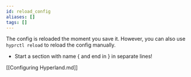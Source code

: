 ```yaml
---
id: reload_config
aliases: []
tags: []
---
```


The config is reloaded the moment you save it. However, you can also use
`hyprctl reload` to reload the config manually.

- Start a section with name { and end in } in separate lines!

[[Configuring Hyperland.md]]
